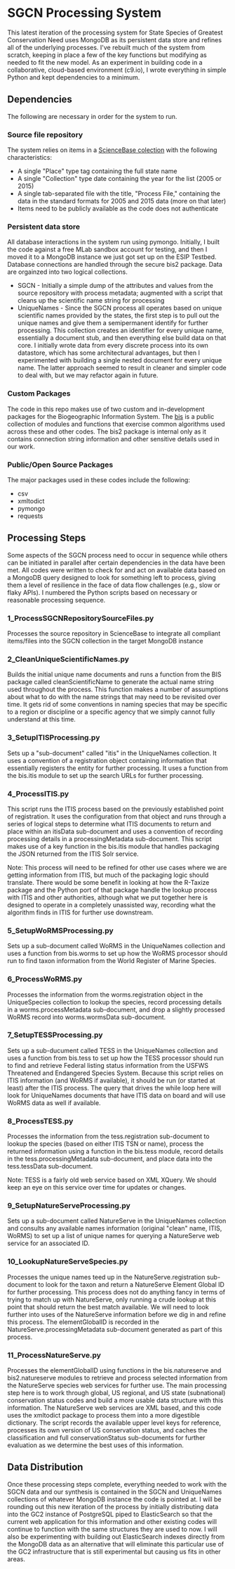 # SGCN Processing System
This latest iteration of the processing system for State Species of Greatest Conservation Need uses MongoDB as its persistent data store and refines all of the underlying processes. I've rebuilt much of the system from scratch, keeping in place a few of the key functions but modifying as needed to fit the new model. As an experiment in building code in a collaborative, cloud-based environment (c9.io), I wrote everything in simple Python and kept dependencies to a minimum.

## Dependencies
The following are necessary in order for the system to run.

### Source file repository
The system relies on items in a [ScienceBase colection](https://www.sciencebase.gov/catalog/item/56d720ece4b015c306f442d5) with the following characteristics:

* A single "Place" type tag containing the full state name
* A single "Collection" type date containing the year for the list (2005 or 2015)
* A single tab-separated file with the title, "Process File," containing the data in the standard formats for 2005 and 2015 data (more on that later)
* Items need to be publicly available as the code does not authenticate

### Persistent data store
All database interactions in the system run using pymongo. Initially, I built the code against a free MLab sandbox account for testing, and then I moved it to a MongoDB instance we just got set up on the ESIP Testbed. Database connections are handled through the secure bis2 package. Data are orgainzed into two logical collections.

* SGCN - Initially a simple dump of the attributes and values from the source repository with process metadata; augmented with a script that cleans up the scientific name string for processing
* UniqueNames - Since the SGCN process all operates based on unique scientific names provided by the states, the first step is to pull out the unique names and give them a semipermanent identify for further processing. This collection creates an identifier for every unique name, essentially a document stub, and then everything else build data on that core. I initially wrote data from every discrete process into its own datastore, which has some architectural advantages, but then I experimented with building a single nested document for every unique name. The latter approach seemed to result in cleaner and simpler code to deal with, but we may refactor again in future.

### Custom Packages

The code in this repo makes use of two custom and in-development packages for the Biogeographic Information System. The [bis](https://github.com/usgs-bcb/bis) is a public collection of modules and functions that exercise common algorithms used across these and other codes. The bis2 package is internal only as it contains connection string information and other sensitive details used in our work.

### Public/Open Source Packages

The major packages used in these codes include the following:

* csv
* xmltodict
* pymongo
* requests

## Processing Steps

Some aspects of the SGCN process need to occur in sequence while others can be initiated in parallel after certain dependencies in the data have been met. All codes were written to check for and act on available data based on a MongoDB query designed to look for something left to process, giving them a level of resilience in the face of data flow challenges (e.g., slow or flaky APIs). I numbered the Python scripts based on necessary or reasonable processing sequence.

### 1_ProcessSGCNRepositorySourceFiles.py
Processes the source repository in ScienceBase to integrate all compliant items/files into the SGCN collection in the target MongoDB instance

### 2_CleanUniqueScientificNames.py
Builds the initial unique name documents and runs a function from the BIS package called cleanScientificName to generate the actual name string used throughout the process. This function makes a number of assumptions about what to do with the name strings that may need to be revisited over time. It gets rid of some conventions in naming species that may be specific to a region or discipline or a specific agency that we simply cannot fully understand at this time.

### 3_SetupITISProcessing.py
Sets up a "sub-document" called "itis" in the UniqueNames collection. It uses a convention of a registration object containing information that essentially registers the entity for further processing. It uses a function from the bis.itis module to set up the search URLs for further processing.

### 4_ProcessITIS.py
This script runs the ITIS process based on the previously established point of registration. It uses the configuration from that object and runs through a series of logical steps to determine what ITIS documents to return and place within an itisData sub-document and uses a convention of recording processing details in a processingMetadata sub-document. This script makes use of a key function in the bis.itis module that handles packaging the JSON returned from the ITIS Solr service.

Note: This process will need to be refined for other use cases where we are getting information from ITIS, but much of the packaging logic should translate. There would be some benefit in looking at how the R-Taxize package and the Python port of that package handle the lookup process with ITIS and other authorities, although what we put together here is designed to operate in a completely unassisted way, recording what the algorithm finds in ITIS for further use downstream.

### 5_SetupWoRMSProcessing.py
Sets up a sub-document called WoRMS in the UniqueNames collection and uses a function from bis.worms to set up how the WoRMS processor should run to find taxon information from the World Register of Marine Species.

### 6_ProcessWoRMS.py
Processes the information from the worms.registration object in the UniqueSpecies collection to lookup the species, record processing details in a worms.processMetadata sub-document, and drop a slightly processed WoRMS record into worms.wormsData sub-document.

### 7_SetupTESSProcessing.py
Sets up a sub-ducument called TESS in the UniqueNames collection and uses a function from bis.tess to set up how the TESS processor should run to find and retrieve Federal listing status information from the USFWS Threatened and Endangered Species System. Because this script relies on ITIS information (and WoRMS if available), it should be run (or started at least) after the ITIS process. The query that drives the while loop here will look for UniqueNames documents that have ITIS data on board and will use WoRMS data as well if available.

### 8_ProcessTESS.py
Processes the information from the tess.registration sub-document to lookup the species (based on either ITIS TSN or name), process the returned information using a function in the bis.tess module, record details in the tess.processingMetadata sub-document, and place data into the tess.tessData sub-document.

Note: TESS is a fairly old web service based on XML XQuery. We should keep an eye on this service over time for updates or changes.

### 9_SetupNatureServeProcessing.py
Sets up a sub-document called NatureServe in the UniqueNames collection and consults any available names information (original "clean" name, ITIS, WoRMS) to set up a list of unique names for querying a NatureServe web service for an associated ID.

### 10_LookupNatureServeSpecies.py
Processes the unique names teed up in the NatureServe.registration sub-document to look for the taxon and return a NatureServe Element Global ID for further processing. This process does not do anything fancy in terms of trying to match up with NatureServe, only running a crude lookup at this point that should return the best match available. We will need to look further into uses of the NatureServe information before we dig in and refine this process. The elementGlobalID is recorded in the NatureServe.processingMetadata sub-document generated as part of this process.

### 11_ProcessNatureServe.py
Processes the elementGlobalID using functions in the bis.natureserve and bis2.natureserve modules to retrieve and process selected information from the NatureServe species web services for further use. The main processing step here is to work through global, US regional, and US state (subnational) conservation status codes and build a more usable data structure with this information. The NatureServe web services are XML based, and this code uses the xmltodict package to process them into a more digestible dictionary. The script records the available upper level keys for reference, processes its own version of US conservation status, and caches the classification and full conservationStatus sub-documents for further evaluation as we determine the best uses of this information.

## Data Distribution
Once these processing steps complete, everything needed to work with the SGCN data and our synthesis is contained in the SGCN and UniqueNames collections of whatever MongoDB instance the code is pointed at. I will be rounding out this new iteration of the process by initially distributing data into the GC2 instance of PostgreSQL piped to ElasticSearch so that the current web application for this information and other existing codes will continue to function with the same structures they are used to now. I will also be experimenting with building out ElasticSearch indexes directly from the MongoDB data as an alternative that will eliminate this particular use of the GC2 infrastructure that is still experimental but causing us fits in other areas.